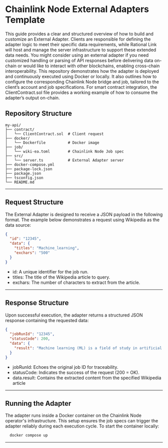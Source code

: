 # Chainlink Node External Adapters Template
This guide provides a clear and structured overview of how to build and customize an External Adapter. Clients are responsible for defining the adapter logic to meet their specific data requirements, while Rational Link will host and manage the server infrastructure to support these extended data needs.
You might consider using an external adapter if you need customized handling or parsing of API responses before delivering data on-chain or would like to interact with other blockchains, enabling cross-chain interoperability.
This repository demonstrates how the adapter is deployed and continuously executed using Docker or locally. It also outlines how to configure the corresponding Chainlink Node bridge and job, tailored to the client’s account and job specifications. For smart contract integration, the ClientContract.sol file provides a working example of how to consume the adapter’s output on-chain.


## Repository Structure
```
my-api/
├── contract/
│   └── ClientContract.sol  # Client request
├── docker/
│   └── Dockerfile          # Docker image
├── job/
│   └── wiki-ea.toml        # Chainlink Node Job spec
├── src/
│   └── server.ts           # External Adapter server
├── docker-compose.yml
├── package-lock.json
├── package.json
├── tsconfig.json
└── README.md
```


---

## Request Structure
The External Adapter is designed to receive a JSON payload in the following format. The example below demonstrates a request using Wikipedia as the data source:
```json
{
  "id": "12345",
  "data": {
    "titles": "Machine_learning",
    "exchars": "500"
  }
}
```
- id: A unique identifier for the job run.
- titles: The title of the Wikipedia article to query.
- exchars: The number of characters to extract from the article.

---
## Response Structure
Upon successful execution, the adapter returns a structured JSON response containing the requested data:
```json
{
  "jobRunId": "12345",
  "statusCode": 200,
  "data": {
    "result": "Machine learning (ML) is a field of study in artificial intelligence concerned with the development and study of statistical algorithms that can learn from data and generalise to unseen data, and thus perform tasks without explicit instructions. Within a subdiscipline in machine learning, advances in the field of deep learning have allowed neural networks, a class of statistical algorithms, to surpass many previous machine learning approaches in performance. ML finds application in many fields.." 
  }
}
```
- jobRunId: Echoes the original job ID for traceability.
- statusCode: Indicates the success of the request (200 = OK).
- data.result: Contains the extracted content from the specified Wikipedia article


---
## Running the Adapter
The adapter runs inside a Docker container on the Chainlink Node operator's infrastructure. This setup ensures the job specs can trigger the adapter reliably during each execution cycle.
To start the container locally:

```bash
  docker compose up
```

---
